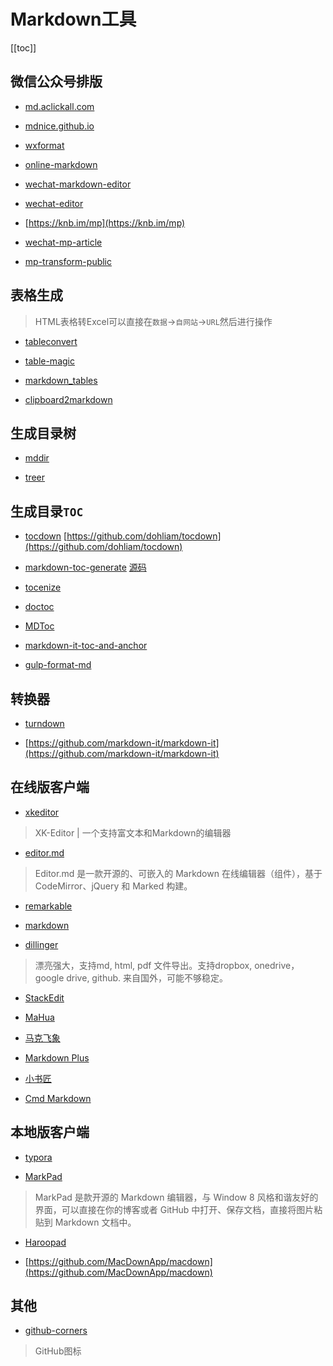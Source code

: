 # Markdown工具


[[toc]]




## 微信公众号排版

* [md.aclickall.com](https://md.aclickall.com)

* [mdnice.github.io](https://mdnice.github.io)

* [wxformat](https://lab.lyric.im/wxformat)

* [online-markdown](http://blog.didispace.com/tools/online-markdown)

* [wechat-markdown-editor](https://didadi599.github.io/wechat-markdown-editor)

* [wechat-editor](https://so-easy.cc/wechat-editor)

* [https://knb.im/mp](https://knb.im/mp)

* [wechat-mp-article](https://ufologist.github.io/wechat-mp-article/editor.html)




* [mp-transform-public](https://github.com/ZhuPeng/mp-transform-public)



## 表格生成

> HTML表格转Excel可以直接在`数据`->`自网站`->`URL`然后进行操作

* [tableconvert](https://tableconvert.com)

* [table-magic](https://stevecat.github.io/table-magic)

* [markdown_tables](http://www.tablesgenerator.com/markdown_tables)

* [clipboard2markdown](https://euangoddard.github.io/clipboard2markdown)



## 生成目录树

* [mddir](https://github.com/JohnByrneRepo/mddir)

* [treer](https://github.com/derycktse/treer)


## 生成目录`TOC`


* [tocdown](https://dohliam.github.io/tocdown) [https://github.com/dohliam/tocdown](https://github.com/dohliam/tocdown)

* [markdown-toc-generate](https://magnetikonline.github.io/markdown-toc-generate)
[源码](https://github.com/magnetikonline/markdown-toc-generate)

* [tocenize](https://github.com/nochso/tocenize)

* [doctoc](https://github.com/thlorenz/doctoc)

* [MDToc](https://github.com/dkyaorui/MDToc)

* [markdown-it-toc-and-anchor](https://github.com/medfreeman/markdown-it-toc-and-anchor)

* [gulp-format-md](https://github.com/jonschlinkert/gulp-format-md)


## 转换器

* [turndown](https://github.com/domchristie/turndown)

* [https://github.com/markdown-it/markdown-it](https://github.com/markdown-it/markdown-it)


## 在线版客户端

* [xkeditor](https://github.com/syfxlin/xkeditor)

> XK-Editor | 一个支持富文本和Markdown的编辑器

* [editor.md](https://github.com/pandao/editor.md)

> Editor.md 是一款开源的、可嵌入的 Markdown 在线编辑器（组件），基于 CodeMirror、jQuery 和 Marked 构建。

* [remarkable](https://github.com/jonschlinkert/remarkable)

* [markdown](https://tool.lu/markdown)

* [dillinger](http://dillinger.io)

> 漂亮强大，支持md, html, pdf 文件导出。支持dropbox, onedrive，google drive, github. 来自国外，可能不够稳定。

* [StackEdit](https://stackedit.io)

* [MaHua](http://mahua.jser.me)

* [马克飞象](https://maxiang.io)

* [Markdown Plus](http://mdp.tylingsoft.com)

* [小书匠](http://markdown.xiaoshujiang.com)

* [Cmd Markdown](https://www.zybuluo.com/mdeditor)


## 本地版客户端

* [typora](https://www.typora.io)

* [MarkPad](https://github.com/Code52/DownmarkerWPF)

> MarkPad 是款开源的 Markdown 编辑器，与 Window 8 风格和谐友好的界面，可以直接在你的博客或者 GitHub 中打开、保存文档，直接将图片粘贴到 Markdown 文档中。

* [Haroopad](http://pad.haroopress.com/user.html)

* [https://github.com/MacDownApp/macdown](https://github.com/MacDownApp/macdown)


## 其他

* [github-corners](https://github.com/tholman/github-corners)

> GitHub图标



